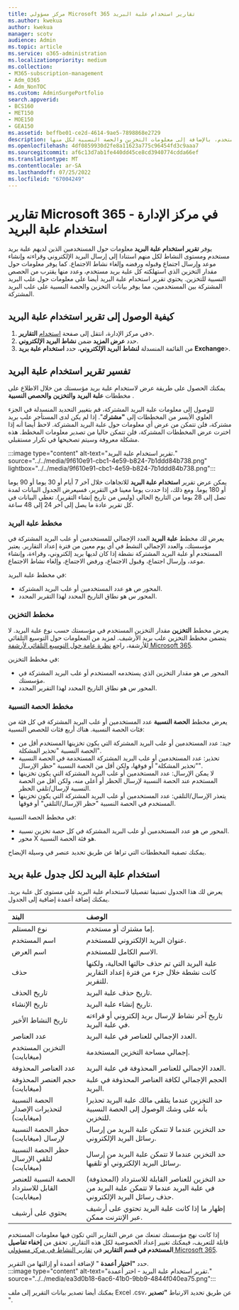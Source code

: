 ```yaml
---
title: مركز مسؤولي Microsoft 365 تقارير استخدام علبة البريد
ms.author: kwekua
author: kwekua
manager: scotv
audience: Admin
ms.topic: article
ms.service: o365-administration
ms.localizationpriority: medium
ms.collection:
- M365-subscription-management
- Adm_O365
- Adm_NonTOC
ms.custom: AdminSurgePortfolio
search.appverid:
- BCS160
- MET150
- MOE150
- GEA150
ms.assetid: beffbe01-ce2d-4614-9ae5-7898868e2729
description: تعرف على كيفية الحصول على تقرير استخدام علبة البريد لمعرفة مستويات النشاط للمستخدمين الذين لديهم علبة بريد مستخدم، بالإضافة إلى معلومات التخزين والحصة النسبية لكل منها.
ms.openlocfilehash: 4df0859930d2fe8a11623a775c96454fd3c9aaa7
ms.sourcegitcommit: af6c13d7ab1fe440dd45ce8cd3940774cdda66ef
ms.translationtype: MT
ms.contentlocale: ar-SA
ms.lasthandoff: 07/25/2022
ms.locfileid: "67004249"
---
```

# <a name="microsoft-365-reports-in-the-admin-center---mailbox-usage"></a>تقارير Microsoft 365 في مركز الإدارة - استخدام علبة البريد

يوفر **تقرير استخدام علبة البريد** معلومات حول المستخدمين الذين لديهم علبة بريد مستخدم ومستوى النشاط لكل منهم استنادا إلى إرسال البريد الإلكتروني وقراءته وإنشاء موعد وإرسال اجتماع وقبوله ورفضه وإلغاء نشاط الاجتماع. كما يوفر معلومات حول مقدار التخزين الذي استهلكته كل علبة بريد مستخدم، وعدد منها يقترب من الحصص النسبية للتخزين. يحتوي تقرير استخدام علبة البريد أيضا على معلومات حول علب البريد المشتركة بين المستخدمين، مما يوفر بيانات التخزين والحصة النسبية على علب البريد المشتركة.
 
## <a name="how-to-get-to-the-mailbox-usage-report"></a>كيفية الوصول إلى تقرير استخدام علبة البريد

1. في مركز الإدارة، انتقل إلى صفحة <a href="https://go.microsoft.com/fwlink/p/?linkid=2074756" target="_blank">استخدام</a> **التقارير**\>.
2. حدد **عرض المزيد** ضمن **نشاط البريد الإلكتروني**. 
3. من القائمة المنسدلة **لنشاط البريد الإلكتروني**، حدد **استخدام علبة بريد** **Exchange**\>.

## <a name="interpret-the-mailbox-usage-report"></a>تفسير تقرير استخدام علبة البريد

يمكنك الحصول على طريقة عرض لاستخدام علبة بريد مؤسستك من خلال الاطلاع على مخططات **علبة البريد** **والتخزين** **والحصص النسبية** .

للوصول إلى معلومات علبة البريد المشتركة، قم بتغيير التحديد المنسدلة في الجزء العلوي الأيسر من المخططات إلى **"مشترك**".  إذا لم يكن لدى المستأجر علب بريد مشتركة، فلن تتمكن من عرض أي معلومات حول علبة البريد المشتركة.  لاحظ أيضا أنه إذا اخترت عرض المخططات المشتركة، فلن تتمكن حاليا من تصدير معلومات المخطط. هذه مشكلة معروفة وسيتم تصحيحها في تكرار مستقبلي.
  
:::image type="content" alt-text="تقرير استخدام علبة البريد." source="../../media/9f610e91-cbc1-4e59-b824-7b1ddd84b738.png" lightbox="../../media/9f610e91-cbc1-4e59-b824-7b1ddd84b738.png":::

يمكن عرض تقرير **استخدام علبة البريد** للاتجاهات خلال آخر 7 أيام أو 30 يوما أو 90 يوما أو 180 يوما. ومع ذلك، إذا حددت يوما معينا في التقرير، فسيعرض الجدول البيانات لمدة تصل إلى 28 يوما من التاريخ الحالي (وليس من تاريخ إنشاء التقرير). تغطي البيانات في كل تقرير عادة ما يصل إلى آخر 24 إلى 48 ساعة.

### <a name="the-mailbox-chart"></a>مخطط علبة البريد

يعرض لك مخطط **علبة البريد** العدد الإجمالي للمستخدمين أو علب البريد المشتركة في مؤسستك، والعدد الإجمالي النشط في أي يوم معين من فترة إعداد التقارير. يعتبر المستخدم أو علبة البريد المشتركة نشطة إذا كان لديها بريد إلكتروني، وقراءة، وإنشاء موعد، وإرسال اجتماع، وقبول الاجتماع، ورفض الاجتماع، وإلغاء نشاط الاجتماع.

في مخطط علبة البريد:
- المحور ص هو عدد المستخدمين أو علب البريد المشتركة. 
- المحور س هو نطاق التاريخ المحدد لهذا التقرير المحدد.

### <a name="the-storage-chart"></a>مخطط التخزين

يعرض مخطط **التخزين** مقدار التخزين المستخدم في مؤسستك حسب نوع علبة البريد. لا يتضمن مخطط التخزين علب بريد الأرشيف. لمزيد من المعلومات حول التوسيع التلقائي للأرشفة، راجع [نظرة عامة حول التوسيع التلقائي لأرشفة Microsoft 365](../../compliance/autoexpanding-archiving.md).

في مخطط التخزين:
- المحور ص هو مقدار التخزين الذي يستخدمه المستخدم أو علب البريد المشتركة في مؤسستك.
- المحور س هو نطاق التاريخ المحدد لهذا التقرير المحدد.

### <a name="the-quota-chart"></a>مخطط الحصة النسبية

يعرض مخطط **الحصة النسبية** عدد المستخدمين أو علب البريد المشتركة في كل فئة من فئات الحصة النسبية. هناك أربع فئات للحصص النسبية: 
- جيد: عدد المستخدمين أو علب البريد المشتركة التي يكون تخزينها المستخدم أقل من الحصة النسبية "تحذير المشكلة".
- تحذير: عدد المستخدمين أو علب البريد المشتركة المستخدمة في الحصة النسبية "تحذير المشكلة" أو فوقها، ولكن أقل من الحصة النسبية "حظر الإرسال".
- لا يمكن الإرسال: عدد المستخدمين أو علب البريد المشتركة التي يكون تخزينها المستخدم عند الحصة النسبية لإرسال الحظر أو أعلى منه، ولكن أقل من الحصة النسبية لإرسال/تلقي الحظر.
- يتعذر الإرسال/التلقي: عدد المستخدمين أو علب البريد المشتركة التي يكون تخزينها المستخدم في الحصة النسبية "حظر الإرسال/التلقي" أو فوقها.

في مخطط الحصة النسبية:
- المحور ص هو عدد المستخدمين أو علب البريد المشتركة في كل حصة تخزين نسبية.
- محور X هو فئة الحصة النسبية.

يمكنك تصفية المخططات التي تراها عن طريق تحديد عنصر في وسيلة الإيضاح.

## <a name="mailbox-usage-per-mailbox-table"></a>استخدام علبة البريد لكل جدول علبة بريد

يعرض لك هذا الجدول تصنيفا تفصيليا لاستخدام علبة البريد على مستوى كل علبة بريد. يمكنك إضافة أعمدة إضافية إلى الجدول. 

|البند|الوصف|
|:-----|:-----|
|نوع المستلم |إما مشترك أو مستخدم. |
|اسم المستخدم |عنوان البريد الإلكتروني للمستخدم. |
|اسم العرض  |الاسم الكامل للمستخدم. |
|حذف |علبة البريد التي تم حذف حالتها الحالية، ولكنها كانت نشطة خلال جزء من فترة إعداد التقارير للتقرير.|
|تاريخ الحذف |تاريخ حذف علبة البريد. |
|تاريخ الإنشاء | تاريخ إنشاء علبة البريد.  |
|تاريخ النشاط الأخير | تاريخ آخر نشاط لإرسال بريد إلكتروني أو قراءته في علبة البريد.   |
|عدد العناصر|العدد الإجمالي للعناصر في علبة البريد. |
|التخزين المستخدم (ميغابايت)|إجمالي مساحة التخزين المستخدمة. |
|عدد العناصر المحذوفة|العدد الإجمالي للعناصر المحذوفة في علبة البريد. |
|حجم العنصر المحذوفة (ميغابايت)|الحجم الإجمالي لكافة العناصر المحذوفة في علبة البريد. |
|الحصة النسبية لتحذيرات الإصدار (ميغابايت)|حد التخزين عندما يتلقى مالك علبة البريد تحذيرا بأنه على وشك الوصول إلى الحصة النسبية للتخزين.  |
|حظر الحصة النسبية لإرسال (ميغابايت)|حد التخزين عندما لا تتمكن علبة البريد من إرسال رسائل البريد الإلكتروني. |
|حظر الحصة النسبية لتلقي الإرسال (ميغابايت)|حد التخزين عندما لا تتمكن علبة البريد من إرسال رسائل البريد الإلكتروني أو تلقيها. |
|الحصة النسبية للعنصر القابل للاسترداد (ميغابايت)|حد التخزين للعناصر القابلة للاسترداد (المحذوفة) في علبة البريد عندما لا تتمكن علبة البريد من حذف رسائل البريد الإلكتروني. |
|يحتوي على أرشيف|إظهار ما إذا كانت علبة البريد تحتوي على أرشيف عبر الإنترنت ممكن. |


إذا كانت نهج مؤسستك تمنعك من عرض التقارير التي تكون فيها معلومات المستخدم قابلة للتعريف، فيمكنك تغيير إعداد الخصوصية لكل هذه التقارير. تحقق من **إخفاء تفاصيل المستخدم في قسم التقارير** في [تقارير النشاط في مركز مسؤولي Microsoft 365](activity-reports.md).

حدد **"اختيار أعمدة** " لإضافة أعمدة أو إزالتها من التقرير.  <br/> :::image type="content" alt-text="تقرير استخدام علبة البريد - اختر أعمدة." source="../../media/ea3d0b18-6ac6-41b0-9bb9-4844f040ea75.png":::

يمكنك أيضا تصدير بيانات التقرير إلى ملف Excel .csv، عن طريق تحديد الارتباط **"تصدير** ". 